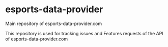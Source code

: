 # esports-data-provider
Main repository of esports-data-provider.com

This repository is used for tracking issues and Features requests of the API of esports-data-provider.com
